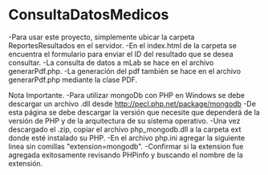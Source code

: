 # ConsultaDatosMedicos

-Para usar este proyecto, simplemente ubicar la carpeta ReportesResultados en el servidor.
-En el index.html de la carpeta se encuentra el formulario para enviar el ID del resultado que se desea consultar.
-La consulta de datos a mLab se hace en el archivo generarPdf.php.
-La generación del pdf también se hace en el archivo generarPdf.php mediante la clase PDF.

Nota Importante.
-Para utilizar mongoDb con PHP en Windows se debe descargar un archivo .dll desde http://pecl.php.net/package/mongodb
-De esta página se debe descargar la versión que necesite que dependerá de la versión de PHP y de la arquitectura de su sistema operativo.
-Una vez descargado el .zip, copiar el archivo php_mongodb.dll a la carpeta ext donde esté instalado su PHP.
-En el archivo php.ini agregar la siguiente linea sin comillas "extension=mongodb".
-Confirmar si la extension fue agregada exitosamente revisando PHPinfo y buscando el nombre de la extensión.
